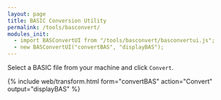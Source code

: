 ```yaml
---
layout: page
title: BASIC Conversion Utility
permalink: /tools/basconvert/
modules_init:
  - import BASConvertUI from "/tools/basconvert/basconvertui.js";
  - new BASConvertUI("convertBAS", "displayBAS");
---
```


Select a BASIC file from your machine and click `Convert`.

{% include web/transform.html form="convertBAS" action="Convert" output="displayBAS" %}
